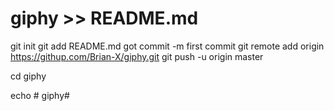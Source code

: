 # giphy >> README.md
git init
git add README.md
got commit -m first commit
git remote add origin https://githup.com/Brian-X/giphy.git
git push -u origin master



cd giphy


echo # giphy#
